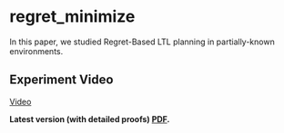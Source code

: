 # regret_minimize

In this paper, we studied Regret-Based LTL planning in partially-known environments.

## Experiment Video

[Video](https://youtu.be/lLRT2pLfABA)

__Latest version (with detailed proofs) [PDF](regret4IFAC.pdf).__
